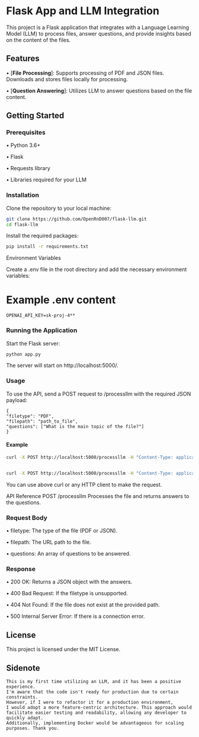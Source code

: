 # Flask App and LLM Integration

This project is a Flask application that integrates with a Language Learning Model (LLM) to process files, answer questions, and provide insights based on the content of the files.

## Features

•  [**File Processing**]: Supports processing of PDF and JSON files. Downloads and stores files locally for processing.

•  [**Question Answering**]: Utilizes LLM to answer questions based on the file content.


## Getting Started

### Prerequisites

•  Python 3.6+

•  Flask

•  Requests library

•  Libraries required for your LLM


### Installation

Clone the repository to your local machine:

```bash
git clone https://github.com/OpenRnD007/flask-llm.git
cd flask-llm
```

Install the required packages:
```bash
pip install -r requirements.txt
```

Environment Variables

Create a .env file in the root directory and add the necessary environment variables:

# Example .env content
```
OPENAI_API_KEY=sk-proj-4**
```

### Running the Application
Start the Flask server:

```bash
python app.py
```

The server will start on http://localhost:5000/.

### Usage
To use the API, send a POST request to /processllm with the required JSON payload:
```
{
"filetype": "PDF",
"filepath": "path_to_file",
"questions": ["What is the main topic of the file?"]
}
```
#### Example
```bash
curl -X POST http://localhost:5000/processllm -H "Content-Type: application/json" -d '{"filetype": "JSON", "filepath": "https://compliancereportszania.blob.core.windows.net/soc2-reports/safebase-short.json", "questions": ["Do you have formally defined criteria for notifying a client during an incident that might impact the security of their data or systems? What are your SLAs for notification?", "Which cloud providers do you rely on?"]}'


curl -X POST http://localhost:5000/processllm -H "Content-Type: application/json" -d '{"filetype": "PDF", "filepath": "https://us.aicpa.org/content/dam/aicpa/interestareas/frc/assuranceadvisoryservices/downloadabledocuments/soc2_csa_ccm_report.pdf", "questions": ["Is personal information transmitted, processed, stored, or disclosed to or retained by third parties? If yes, describe.","Please specify the primary data center location/region of the underlying cloud infrastructure used to host the service(s) as well as the backup location(s)."]}'
```

You can use above curl or any HTTP client to make the request.

API Reference
POST /processllm
Processes the file and returns answers to the questions.

### Request Body
•  filetype: The type of the file (PDF or JSON).

•  filepath: The URL path to the file.

•  questions: An array of questions to be answered.

### Response
•  200 OK: Returns a JSON object with the answers.

•  400 Bad Request: If the filetype is unsupported.

•  404 Not Found: If the file does not exist at the provided path.

•  500 Internal Server Error: If there is a connection error.


## License
This project is licensed under the MIT License.


## Sidenote
```
This is my first time utilizing an LLM, and it has been a positive experience. 
I'm aware that the code isn't ready for production due to certain constraints. 
However, if I were to refactor it for a production environment, 
I would adopt a more feature-centric architecture. This approach would facilitate easier testing and readability, allowing any developer to quickly adapt. 
Additionally, implementing Docker would be advantageous for scaling purposes. Thank you.
```